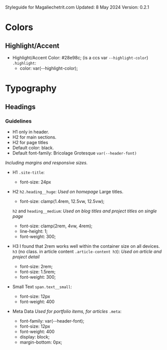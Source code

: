 Styleguide for Magaliechetrit.com
Updated: 8 May 2024
Version: 0.2.1

# Colors
## Highlight/Accent
- Highlight/Accent Color: #28e98c;
(is a ccs var `--highlight-color`)
`.highlight`:
    - color: var(--highlight-color);


# Typography

## Headings

### Guidelines
- H1 only in header.
- H2 for main sections.
- H2 for page titles
- Default color: black.
- Default font-family: Bricolage Grotesque `var(--header-font)`

_Including margins and responsive sizes._
- H1 `.site-title`:
    - font-size: 24px
- H2
    `h2.heading__huge`:
    _Used on homepage_
    Large titles.
    - font-size: clamp(1.4rem, 12.5vw, 12.5vw);

    `h2` and `heading__medium`:
    _Used on blog titles and project titles on single page_
    - font-size: clamp(2rem, 4vw, 4rem);
    - line-height: 1;
    - font-weight: 300;

- H3
    I found that 2rem works well within the container size on all devices.
    `h3` (no class. in article content `.article-content h3`):
    _Used on article and project detail_
    - font-size: 2rem;
    - font-size: 1.5rem;
    - font-weight: 300;

- Small Text
`span.text__small`:
    - font-size: 12px
    - font-weight: 400

- Meta Data
_Used for portfolio items, for articles_
`.meta`:
    - font-family: var(--header-font);
    - font-size: 12px
    - font-weight: 400
    - display: block;
    - margin-bottom: 0px;